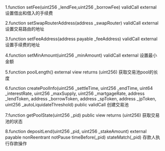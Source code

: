 1.function setFee(uint256 _lendFee,uint256 _borrowFee) validCall external
  设置借出和借入的手续费

2.function setSwapRouterAddress(address _swapRouter) validCall external
  设置交易路由的地址 

3.function setFeeAddress(address payable _feeAddress) validCall external
  设置手续费的地址

4.function setMinAmount(uint256 _minAmount) validCall external
  设置最小金额

5.function poolLength() external view returns (uint256)
  获取交易池pool的长度

6.function createPoolInfo(uint256 _settleTime,  uint256 _endTime, uint64 _interestRate,
uint256 _maxSupply, uint256 _martgageRate, address _lendToken, address _borrowToken,
address _spToken, address _jpToken, uint256 _autoLiquidateThreshold) public validCall
  创建交易池

7.function getPoolState(uint256 _pid) public view returns (uint256)
  获取交易池的状态

8.function depositLend(uint256 _pid, uint256 _stakeAmount) external payable nonReentrant notPause timeBefore(_pid) stateMatch(_pid)
  存款人执行存款操作